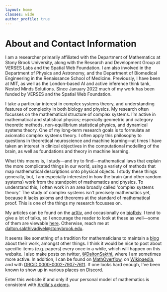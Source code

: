 ```yaml
---
layout: home
classes: wide
author_profile: true
---
```


# About and Contact Information

I am a researcher primarily affiliated with the Department of Mathematics at Stony Brook University, along with the Research and Development Group at VERSES Labs and the Spatial Web Foundation. I am also involved in the Department of Physics and Astronomy, and the Department of Biomedical Engineering in the Renaissance School of Medicine. Previously, I have been at MIT, as well as the London-based AI and active inference think tank, Nested Minds Solutions. Since January 2022 much of my work has been funded by VERSES and the Spatial Web Foundation.

I take a particular interest in complex systems theory, and understanding features of complexity in both biology and physics. My research often focusses on the mathematical structure of complex systems. I’m active in mathematical and statistical physics; especially geometric and category theoretic methods, non-equilibrium statistical physics, and dynamical systems theory. One of my long-term research goals is to formulate an axiomatic complex systems theory. I often apply this philosophy to questions in theoretical neuroscience and machine learning—at times I have taken an interest in clinical objectives in the computational modelling of the brain, as well as foundations and theory in machine learning.

What this means is, I study—and try to find—mathematical laws that explain the more complicated things in our world, using a variety of methods that map mathematical descriptions onto physical objects. I study these things generally, but, I am especially interested in how the brain (and other random systems) work from the standpoint of mathematics and physics. To understand this, I often work in an area broadly called 'complex systems theory.' The study of complex systems isn’t precisely mathematics yet, because it lacks axioms and theorems at the standard of mathematical proof. This is one of the things my research focusses on. 

My articles can be found on the [arXiv](https://arxiv.org/a/0000-0002-7907-7611.html), and occasionally on [bioRxiv](https://www.biorxiv.org/search/author1%3ADalton%2BA%2BR%2BSakthivadivel%2B). I tend to give a lot of talks, so I encourage the reader to look at these as well—some of them are viewable [here](https://darsakthi.github.io/talks). Otherwise, reach me at [dalton.sakthivadivel@stonybrook.edu](mailto:dalton.sakthivadivel@stonybrook.edu).

It seems like something of a tradition for mathematicians to maintain a [blog](https://darsakthi.github.io/blog) about their work, amongst other things. I think it would be nice to post about specific items (e.g. papers) every once in a while, which will happen on this website. I also make posts on twitter, [@DaltonSakthi](https://twitter.com/DaltonSakthi), where I am sometimes more active. In addition, I can be found on [MathOverflow](https://mathoverflow.net/users/370636/dalton-a-r-sakthivadivel), on [Wikipaedia](https://en.wikipedia.org/wiki/User:Dalton.sakthi), and with [ORCiD 0000-0002-7907-7611](https://orcid.org/0000-0002-7907-7611). If one looks hard enough, I've been known to show up in various places on Discord. 

Enter this website if and only if your personal model of mathematics is consistent with [Ardila's axioms](http://math.sfsu.edu/federico/).
